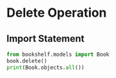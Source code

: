 # Delete Operation

## Import Statement
```python
from bookshelf.models import Book
book.delete()
print(Book.objects.all())
